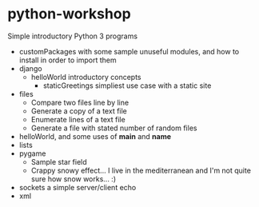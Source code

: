 # python-workshop

Simple introductory Python 3 programs

* customPackages with some sample unuseful modules, and how to install in order to import them
* django
    - helloWorld introductory concepts
        * staticGreetings simpliest use case with a static site
* files
    - Compare two files line by line
    - Generate a copy of a text file
    - Enumerate lines of a text file
    - Generate a file with stated number of random files
* helloWorld, and some uses of __main__ and __name__
* lists
* pygame
    - Sample star field
    - Crappy snowy effect... I live in the mediterranean and I'm not quite sure how snow works... :)
* sockets a simple server/client echo
* xml
